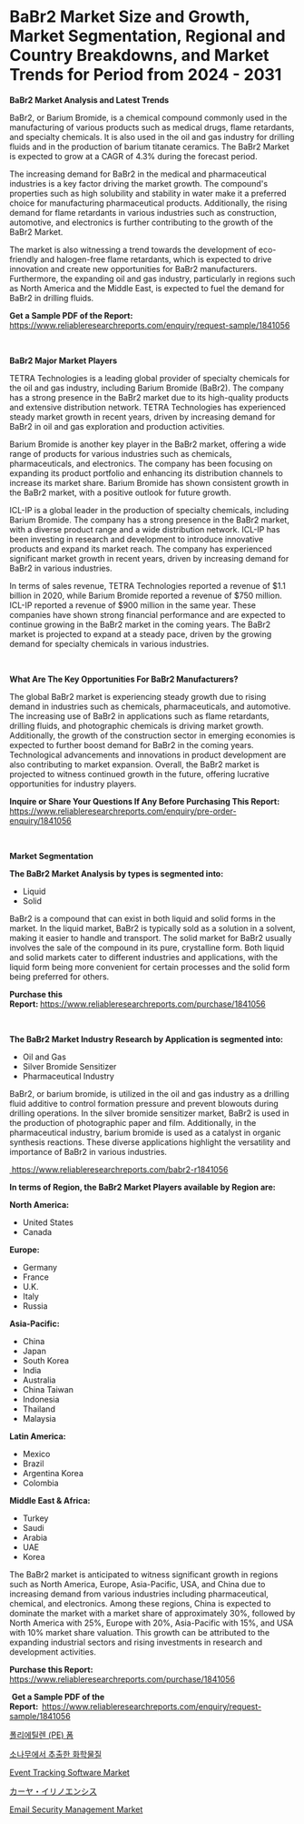 <p><h1>BaBr2 Market Size and Growth, Market Segmentation, Regional and Country Breakdowns, and Market Trends for Period from 2024 -  2031</h1></p><p><strong>BaBr2 Market Analysis and Latest Trends</strong></p>
<p><p>BaBr2, or Barium Bromide, is a chemical compound commonly used in the manufacturing of various products such as medical drugs, flame retardants, and specialty chemicals. It is also used in the oil and gas industry for drilling fluids and in the production of barium titanate ceramics. The BaBr2 Market is expected to grow at a CAGR of 4.3% during the forecast period.</p><p>The increasing demand for BaBr2 in the medical and pharmaceutical industries is a key factor driving the market growth. The compound's properties such as high solubility and stability in water make it a preferred choice for manufacturing pharmaceutical products. Additionally, the rising demand for flame retardants in various industries such as construction, automotive, and electronics is further contributing to the growth of the BaBr2 Market.</p><p>The market is also witnessing a trend towards the development of eco-friendly and halogen-free flame retardants, which is expected to drive innovation and create new opportunities for BaBr2 manufacturers. Furthermore, the expanding oil and gas industry, particularly in regions such as North America and the Middle East, is expected to fuel the demand for BaBr2 in drilling fluids.</p></p>
<p><strong>Get a Sample PDF of the Report:&nbsp;</strong> <a href="https://www.reliableresearchreports.com/enquiry/request-sample/1841056">https://www.reliableresearchreports.com/enquiry/request-sample/1841056</a></p>
<p>&nbsp;</p>
<p><strong>BaBr2 Major Market Players</strong></p>
<p><p>TETRA Technologies is a leading global provider of specialty chemicals for the oil and gas industry, including Barium Bromide (BaBr2). The company has a strong presence in the BaBr2 market due to its high-quality products and extensive distribution network. TETRA Technologies has experienced steady market growth in recent years, driven by increasing demand for BaBr2 in oil and gas exploration and production activities.</p><p>Barium Bromide is another key player in the BaBr2 market, offering a wide range of products for various industries such as chemicals, pharmaceuticals, and electronics. The company has been focusing on expanding its product portfolio and enhancing its distribution channels to increase its market share. Barium Bromide has shown consistent growth in the BaBr2 market, with a positive outlook for future growth.</p><p>ICL-IP is a global leader in the production of specialty chemicals, including Barium Bromide. The company has a strong presence in the BaBr2 market, with a diverse product range and a wide distribution network. ICL-IP has been investing in research and development to introduce innovative products and expand its market reach. The company has experienced significant market growth in recent years, driven by increasing demand for BaBr2 in various industries.</p><p>In terms of sales revenue, TETRA Technologies reported a revenue of $1.1 billion in 2020, while Barium Bromide reported a revenue of $750 million. ICL-IP reported a revenue of $900 million in the same year. These companies have shown strong financial performance and are expected to continue growing in the BaBr2 market in the coming years. The BaBr2 market is projected to expand at a steady pace, driven by the growing demand for specialty chemicals in various industries.</p></p>
<p>&nbsp;</p>
<p><strong>What Are The Key Opportunities For BaBr2 Manufacturers?</strong></p>
<p><p>The global BaBr2 market is experiencing steady growth due to rising demand in industries such as chemicals, pharmaceuticals, and automotive. The increasing use of BaBr2 in applications such as flame retardants, drilling fluids, and photographic chemicals is driving market growth. Additionally, the growth of the construction sector in emerging economies is expected to further boost demand for BaBr2 in the coming years. Technological advancements and innovations in product development are also contributing to market expansion. Overall, the BaBr2 market is projected to witness continued growth in the future, offering lucrative opportunities for industry players.</p></p>
<p><strong>Inquire or Share Your Questions If Any Before Purchasing This Report:</strong> <a href="https://www.reliableresearchreports.com/enquiry/pre-order-enquiry/1841056">https://www.reliableresearchreports.com/enquiry/pre-order-enquiry/1841056</a></p>
<p>&nbsp;</p>
<p><strong>Market Segmentation</strong></p>
<p><strong>The BaBr2 Market Analysis by types is segmented into:</strong></p>
<p><ul><li>Liquid</li><li>Solid</li></ul></p>
<p><p>BaBr2 is a compound that can exist in both liquid and solid forms in the market. In the liquid market, BaBr2 is typically sold as a solution in a solvent, making it easier to handle and transport. The solid market for BaBr2 usually involves the sale of the compound in its pure, crystalline form. Both liquid and solid markets cater to different industries and applications, with the liquid form being more convenient for certain processes and the solid form being preferred for others.</p></p>
<p><strong>Purchase this Report:&nbsp;</strong><a href="https://www.reliableresearchreports.com/purchase/1841056">https://www.reliableresearchreports.com/purchase/1841056</a></p>
<p>&nbsp;</p>
<p><strong>The BaBr2 Market Industry Research by Application is segmented into:</strong></p>
<p><ul><li>Oil and Gas</li><li>Silver Bromide Sensitizer</li><li>Pharmaceutical Industry</li></ul></p>
<p><p>BaBr2, or barium bromide, is utilized in the oil and gas industry as a drilling fluid additive to control formation pressure and prevent blowouts during drilling operations. In the silver bromide sensitizer market, BaBr2 is used in the production of photographic paper and film. Additionally, in the pharmaceutical industry, barium bromide is used as a catalyst in organic synthesis reactions. These diverse applications highlight the versatility and importance of BaBr2 in various industries.</p></p>
<p><a href="https://www.reliableresearchreports.com/babr2-r1841056">&nbsp;https://www.reliableresearchreports.com/babr2-r1841056</a></p>
<p><strong>In terms of Region, the BaBr2 Market Players available by Region are:</strong></p>
<p>
    <p> <strong> North America: </strong>
        <ul>
            <li>United States</li>
            <li>Canada</li>
        </ul>
        </p> 
    <p> <strong> Europe: </strong>
        <ul>
            <li>Germany</li>
            <li>France</li>
            <li>U.K.</li>
            <li>Italy</li>
            <li>Russia</li>
        </ul>
        </p> 
    <p> <strong> Asia-Pacific: </strong>
        <ul>
            <li>China</li>
            <li>Japan</li>
            <li>South Korea</li>
            <li>India</li>
            <li>Australia</li>
            <li>China Taiwan</li>
            <li>Indonesia</li>
            <li>Thailand</li>
            <li>Malaysia</li>
        </ul>
        </p> 
    <p> <strong> Latin America: </strong>
        <ul>
            <li>Mexico</li>
            <li>Brazil</li>
            <li>Argentina Korea</li>
            <li>Colombia</li>
        </ul>
        </p> 
    <p> <strong> Middle East & Africa: </strong>
        <ul>
            <li>Turkey</li>
            <li>Saudi</li>
            <li>Arabia</li>
            <li>UAE</li>
            <li>Korea</li>
        </ul>
    </p>
    </p>
<p><p>The BaBr2 market is anticipated to witness significant growth in regions such as North America, Europe, Asia-Pacific, USA, and China due to increasing demand from various industries including pharmaceutical, chemical, and electronics. Among these regions, China is expected to dominate the market with a market share of approximately 30%, followed by North America with 25%, Europe with 20%, Asia-Pacific with 15%, and USA with 10% market share valuation. This growth can be attributed to the expanding industrial sectors and rising investments in research and development activities.</p></p>
<p><strong>Purchase this Report: </strong><a href="https://www.reliableresearchreports.com/purchase/1841056">https://www.reliableresearchreports.com/purchase/1841056</a></p>
<p>&nbsp;<strong>Get a Sample PDF of the Report:&nbsp;&nbsp;</strong><a href="https://www.reliableresearchreports.com/enquiry/request-sample/1841056">https://www.reliableresearchreports.com/enquiry/request-sample/1841056</a></p>
<p><strong></strong></p>
<p><p><a href="https://medium.com/@eliyamanson48/%ED%8F%B4%EB%A6%AC%EC%97%90%ED%8B%B8%EB%A0%8C-pe-%ED%8F%BC-%EC%8B%9C%EC%9E%A5-%EC%8B%9C%EC%9E%A5-cagr-%EC%8B%9C%EC%9E%A5-%EB%8F%99%ED%96%A5-%EB%B0%8F-%EC%84%B1%EC%9E%A5-%EC%A0%84%EB%9E%B5%EC%97%90-%EB%8C%80%ED%95%9C-%ED%86%B5%EC%B0%B0%EB%A0%A5-46f3d0395456">폴리에틸렌 (PE) 폼</a></p><p><a href="https://github.com/nigaleamar09/Market-Research-Report-List-1/blob/main/8118512129810.md">소나무에서 추출한 화학물질</a></p><p><a href="https://github.com/mbisetmhermsr/Market-Research-Report-List-3/blob/main/event-tracking-software-market.md">Event Tracking Software Market</a></p><p><a href="https://medium.com/@diegomoen2016/%E3%82%AB%E3%83%AA%E3%82%A2%E3%82%A4%E3%83%AA%E3%83%8E%E3%82%A8%E3%83%B3%E3%82%B7%E3%82%B9%E5%B8%82%E5%A0%B4%E3%83%AC%E3%83%9D%E3%83%BC%E3%83%88%E3%81%AF-%E3%81%93%E3%81%AE%E5%B8%82%E5%A0%B4%E3%81%AE%E6%9C%80%E6%96%B0%E3%81%AE%E3%83%88%E3%83%AC%E3%83%B3%E3%83%89%E3%82%84%E6%88%90%E9%95%B7%E3%81%AE%E6%A9%9F%E4%BC%9A%E3%82%92%E6%98%8E%E3%82%89%E3%81%8B%E3%81%AB%E3%81%97%E3%81%A6%E3%81%84%E3%81%BE%E3%81%99-6551af4bc32b">カーヤ・イリノエンシス</a></p><p><a href="https://github.com/cameroneffertz/Market-Research-Report-List-2/blob/main/email-security-management-market.md">Email Security Management Market</a></p></p>
